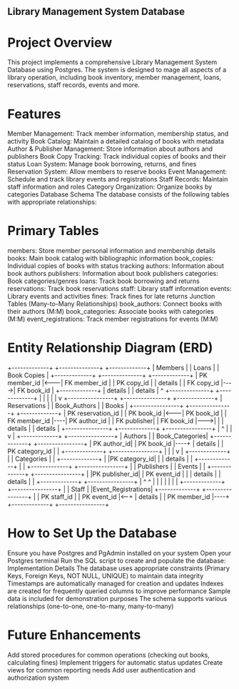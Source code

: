 ## Library Management System Database

# Project Overview

This project implements a comprehensive Library Management System Database using Postgres. The system is designed to mage all aspects of a library operation, including book inventory, member management, loans, reservations, staff records, events and more.

# Features

Member Management: Track member information, membership status, and activity
Book Catalog: Maintain a detailed catalog of books with metadata
Author & Publisher Management: Store information about authors and publishers
Book Copy Tracking: Track individual copies of books and their status
Loan System: Manage book borrowing, returns, and fines
Reservation System: Allow members to reserve books
Event Management: Schedule and track library events and registrations
Staff Records: Maintain staff information and roles
Category Organization: Organize books by categories
Database Schema
The database consists of the following tables with appropriate relationships:

# Primary Tables

members: Store member personal information and membership details
books: Main book catalog with bibliographic information
book_copies: Individual copies of books with status tracking
authors: Information about book authors
publishers: Information about book publishers
categories: Book categories/genres
loans: Track book borrowing and returns
reservations: Track book reservations
staff: Library staff information
events: Library events and activities
fines: Track fines for late returns
Junction Tables (Many-to-Many Relationships)
book_authors: Connect books with their authors (M:M)
book_categories: Associate books with categories (M:M)
event_registrations: Track member registrations for events (M:M)

# Entity Relationship Diagram (ERD)

+-------------+     +--------------+     +-------------+
|   Members   |     |    Loans     |     | Book Copies |
+-------------+     +--------------+     +-------------+
| PK member_id |<---| FK member_id |     | PK copy_id  |
|   details    |     | FK copy_id   |---->|  FK book_id |
+-------------+     |   details    |     |   details   |
       ^             +--------------+     +-------------+
       |                                        |
       |                                        |
       |                                        v
+----------------+    +---------------+    +-------------+
| Reservations   |    | Book_Authors |    |    Books    |
+----------------+    +---------------+    +-------------+
| PK reservation_id | | PK book_id    |<---| PK book_id  |
| FK member_id   |----| PK author_id  |    | FK publisher|
| FK book_id     |--->|               |    |   details   |
|    details     |    +---------------+    +-------------+
+----------------+           |                    ^
                            |                    |
                            v                    |
                     +-------------+    +----------------+
                     |   Authors   |    | Book_Categories|
                     +-------------+    +----------------+
                     | PK author_id|    | PK book_id     |----+
                     |   details   |    | PK category_id |    |
                     +-------------+    +----------------+    |
                                               |              |
                                               v              |
                                        +-------------+       |
                                        |  Categories |       |
                                        +-------------+       |
                                        |PK category_id|      |
                                        |   details   |      |
                                        +-------------+      |
                                                             |
                     +-------------+    +----------------+   |
                     | Publishers  |    |     Events     |   |
                     +-------------+    +----------------+   |
                     |PK publisher_id|   | PK event_id   |   |
                     |   details   |    |    details    |   |
                     +-------------+    +----------------+   |
                            ^                   ^           |
                            |                   |           |
                            |                   |           |
                     +-------------+    +----------------+  |
                     |    Staff    |    |Event_Registrations|
                     +-------------+    +----------------+  |
                     | PK staff_id |    | PK event_id   |<--+
                     |   details   |    | PK member_id  |----+
                     +-------------+    +----------------+

# How to Set Up the Database

Ensure you have Postgres and PgAdmin installed on your system
Open your Postgres terminal
Run the SQL script to create and populate the database:
Implementation Details
The database uses appropriate constraints (Primary Keys, Foreign Keys, NOT NULL, UNIQUE) to maintain data integrity
Timestamps are automatically managed for creation and updates
Indexes are created for frequently queried columns to improve performance
Sample data is included for demonstration purposes
The schema supports various relationships (one-to-one, one-to-many, many-to-many)

# Future Enhancements

Add stored procedures for common operations (checking out books, calculating fines)
Implement triggers for automatic status updates
Create views for common reporting needs
Add user authentication and authorization system
